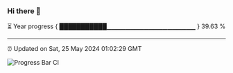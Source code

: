 ### Hi there 👋

⏳ Year progress { ███████████▁▁▁▁▁▁▁▁▁▁▁▁▁▁▁▁▁▁▁ } 39.63 %

---

⏰ Updated on Sat, 25 May 2024 01:02:29 GMT

![Progress Bar CI](https://github.com/liununu/liununu/workflows/Progress%20Bar%20CI/badge.svg)
